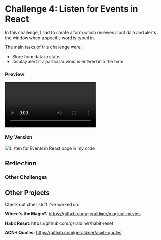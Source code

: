 # Challenge 4: Listen for Events in React
In this challenge, I had to create a form which receives input data and alerts the window when a specific word is typed in.

The main tasks of this challenge were:

- Store form data in state.
- Display alert if a particular word is entered into the form.


### Preview

![Listen for Events in React page preview](https://scotch-res.cloudinary.com/image/upload/w_650,q_auto:good,f_auto/v1557521817/tbrm3qktljolptxvykh3.mp4)


### My Version

![Listen for Events in React page in my code](https://i.imgur.com/WJFnc6f.gif)


## Reflection



### Other Challenges




## Other Projects

Check out other stuff I've worked on:

**Where's the Magic?:** https://github.com/geraldiner/magical-movies

**Habit Reset:** https://github.com/geraldiner/habit-reset

**ACNH Quotes:** https://github.com/geraldiner/acnh-quotes
